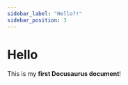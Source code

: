 ```yaml
---
sidebar_label: "Hello?!"
sidebar_position: 3
---
```


# Hello

This is my **first Docusaurus document**!
